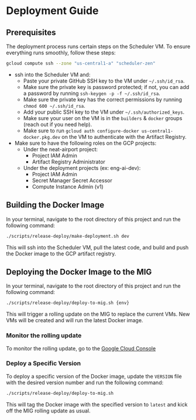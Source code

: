 # Deployment Guide

## Prerequisites

The deployment process runs certain steps on the Scheduler VM. To ensure everything runs smoothly, follow these steps:

```bash
gcloud compute ssh --zone "us-central1-a" "scheduler-zen"
```

- ssh into the Scheduler VM and:
  - Paste your private GitHub SSH key to the VM under `~/.ssh/id_rsa`.
  - Make sure the private key is password protected; if not, you can add a password by running `ssh-keygen -p -f ~/.ssh/id_rsa`.
  - Make sure the private key has the correct permissions by running `chmod 600 ~/.ssh/id_rsa`.
  - Add your public SSH key to the VM under `~/.ssh/authorized_keys`.
  - Make sure your user on the VM is in the `builders` & `docker` groups (reach out if you need help).
  - Make sure to run `gcloud auth configure-docker us-central1-docker.pkg.dev` on the VM to authenticate with the Artifact Registry.
- Make sure to have the following roles on the GCP projects:
  - Under the neat-airport project:
    - Project IAM Admin
    - Artifact Registry Administrator
  - Under the deployment projects (ex: eng-ai-dev):
    - Project IAM Admin
    - Secret Manager Secret Accessor
    - Compute Instance Admin (v1)

## Building the Docker Image
In your terminal, navigate to the root directory of this project and run the following command:
```bash
./scripts/release-deploy/make-deployment.sh dev
```
This will ssh into the Scheduler VM, pull the latest code, and build and push the Docker image to the GCP artifact registry.

## Deploying the Docker Image to the MIG
In your terminal, navigate to the root directory of this project and run the following command:
```bash
./scripts/release-deploy/deploy-to-mig.sh {env}
```
This will trigger a rolling update on the MIG to replace the current VMs.
New VMs will be created and will run the latest Docker image.

### Monitor the rolling update
To monitor the rolling update, go to the [Google Cloud Console](https://console.cloud.google.com/compute/instanceGroups/details/us-central1-a/lumino-ui-{env})

### Deploy a Specific Version
To deploy a specific version of the Docker image, update the `VERSION` file with the desired version number and run the following command:
```bash
./scripts/release-deploy/deploy-to-mig.sh
```
This will tag the Docker image with the specified version to `latest` and kick off the MIG rolling update as usual.